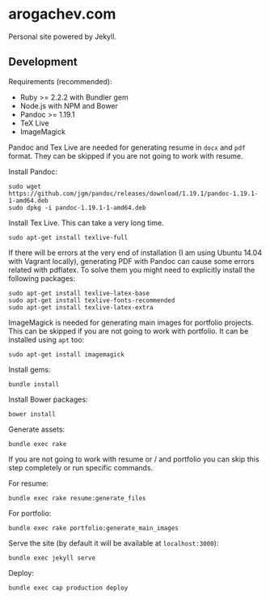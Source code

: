 # arogachev.com

Personal site powered by Jekyll.

## Development

Requirements (recommended):

- Ruby >= 2.2.2 with Bundler gem
- Node.js with NPM and Bower
- Pandoc >= 1.19.1
- TeX Live
- ImageMagick

Pandoc and Tex Live are needed for generating resume in `docx` and `pdf` format. They can be skipped if you are not 
going to work with resume.

Install Pandoc:

```
sudo wget https://github.com/jgm/pandoc/releases/download/1.19.1/pandoc-1.19.1-1-amd64.deb
sudo dpkg -i pandoc-1.19.1-1-amd64.deb
```

Install Tex Live. This can take a very long time.

```
sudo apt-get install texlive-full
```

If there will be errors at the very end of installation (I am using Ubuntu 14.04 with Vagrant locally), generating PDF 
with Pandoc can cause some errors related with pdflatex. To solve them you might need to explicitly install the 
following packages:

```
sudo apt-get install texlive-latex-base
sudo apt-get install texlive-fonts-recommended
sudo apt-get install texlive-latex-extra
```

ImageMagick is needed for generating main images for portfolio projects. This can be skipped if you are not going to 
work with portfolio. It can be installed using `apt` too:

```
sudo apt-get install imagemagick
```

Install gems:

```
bundle install 
```

Install Bower packages:

```
bower install
```

Generate assets:

```
bundle exec rake
```

If you are not going to work with resume or / and portfolio you can skip this step completely or run specific commands.

For resume:

```
bundle exec rake resume:generate_files
```

For portfolio:

```
bundle exec rake portfolio:generate_main_images
```

Serve the site (by default it will be available at `localhost:3000`):

```
bundle exec jekyll serve
```

Deploy:

```
bundle exec cap production deploy
```
